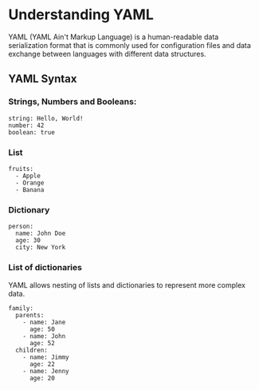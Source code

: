 
# Understanding YAML

YAML (YAML Ain't Markup Language) is a human-readable data serialization format that is commonly used for configuration files and data exchange between languages with different data structures.

## YAML Syntax

### Strings, Numbers and Booleans:

```
string: Hello, World!
number: 42
boolean: true
```

### List 

```
fruits:
  - Apple
  - Orange
  - Banana
```

### Dictionary 

```
person:
  name: John Doe
  age: 30
  city: New York
```

### List of dictionaries 

YAML allows nesting of lists and dictionaries to represent more complex data.

```
family:
  parents:
    - name: Jane
      age: 50
    - name: John
      age: 52
  children:
    - name: Jimmy
      age: 22
    - name: Jenny
      age: 20
```

